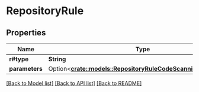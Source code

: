 # RepositoryRule

## Properties

Name | Type | Description | Notes
------------ | ------------- | ------------- | -------------
**r#type** | **String** |  | 
**parameters** | Option<[**crate::models::RepositoryRuleCodeScanningParameters**](repository_rule_code_scanning_parameters.md)> |  | [optional]

[[Back to Model list]](../README.md#documentation-for-models) [[Back to API list]](../README.md#documentation-for-api-endpoints) [[Back to README]](../README.md)


